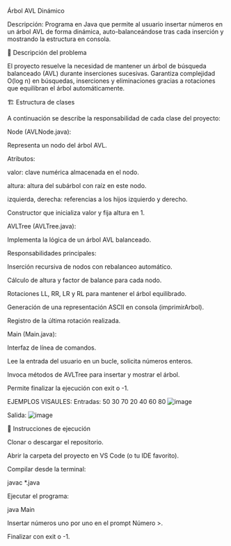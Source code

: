Árbol AVL Dinámico

Descripción: Programa en Java que permite al usuario insertar números en un árbol AVL de forma dinámica, auto-balanceándose tras cada inserción y mostrando la estructura en consola.

📝 Descripción del problema

El proyecto resuelve la necesidad de mantener un árbol de búsqueda balanceado (AVL) durante inserciones sucesivas. Garantiza complejidad O(log n) en búsquedas, inserciones y eliminaciones gracias a rotaciones que equilibran el árbol automáticamente.

🏗️ Estructura de clases

A continuación se describe la responsabilidad de cada clase del proyecto:

Node (AVLNode.java):

Representa un nodo del árbol AVL.

Atributos:

valor: clave numérica almacenada en el nodo.

altura: altura del subárbol con raíz en este nodo.

izquierda, derecha: referencias a los hijos izquierdo y derecho.

Constructor que inicializa valor y fija altura en 1.

AVLTree (AVLTree.java):

Implementa la lógica de un árbol AVL balanceado.

Responsabilidades principales:

Inserción recursiva de nodos con rebalanceo automático.

Cálculo de altura y factor de balance para cada nodo.

Rotaciones LL, RR, LR y RL para mantener el árbol equilibrado.

Generación de una representación ASCII en consola (imprimirArbol).

Registro de la última rotación realizada.

Main (Main.java):

Interfaz de línea de comandos.

Lee la entrada del usuario en un bucle, solicita números enteros.

Invoca métodos de AVLTree para insertar y mostrar el árbol.

Permite finalizar la ejecución con exit o -1.

EJEMPLOS VISAULES:
Entradas: 50 30 70 20 40 60 80
![image](https://github.com/user-attachments/assets/eedb44b4-11eb-4967-95db-a612a28f90d9)

Salida:
![image](https://github.com/user-attachments/assets/dafe50e2-36ed-4cc0-82dd-164489e1900a)

🚀 Instrucciones de ejecución

Clonar o descargar el repositorio.

Abrir la carpeta del proyecto en VS Code (o tu IDE favorito).

Compilar desde la terminal:

javac *.java

Ejecutar el programa:

java Main

Insertar números uno por uno en el prompt Número >.

Finalizar con exit o -1.
